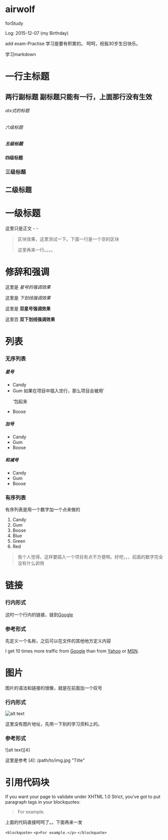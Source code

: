 airwolf
=======

forStudy



Log: 2015-12-07 (my Birthday)

add exam-Practise 
学习是要有积累的。
呵呵，祝我30岁生日快乐。

学习markdown

一行主标题
==========
两行副标题
副标题只能有一行，上面那行没有生效
----------


###### atx式的标题
###### 六级标题
##### 五级标题
#### 四级标题
### 三级标题
## 二级标题
# 一级标题
这里只是正文 - -


> 区块效果，这里测试一下。下面一行是一个空的区块
>
> 这里再来一行。。。。

# 修辞和强调
这里是 *星号的强调效果*

这里是 _下划线强调效果_

这里是 **双星号强调效果**

这里百 __双下划线强调效果__


# 列表
### 无序列表
##### 星号
* Candy 
* Gum 
   如果在项目中插入空行，那么项目会被用'<p>'包起来
* Boose 

##### 加号
+ Candy
+ Gum
+ Boose

##### 和减号
- Candy
- Gum
- Boose

### 有序列表
有序列表是用一个数字加一个点来做的 

1. Candy
2. Gum
3. Boose
6. Blue
5. Green
4. Red

> 我个人觉得，这样要插入一个项目有点不方便啊。好吧，，，前面的数字完全没有什么卵用


# 链接
### 行内形式
这时一个行内的链接，链到[Google](https://www.google.com.hk/) 

### 参考形式
先定义一个名称，之后可以在文件的其他地方定义内容

I get 10 times more traffic from [Google][1] than from
[Yahoo][2] or [MSN][3].

[1]: http://google.com/ "Google"
[2]: http://search.yahoo.com/ "Yahoo Search"
[3]: http://search.msn.com/ "MSN Search"


# 图片
图片的语法和链接的很像，就是在前面加一个叹号

### 行内形式
![alt text](/path/to/img.jpg "Title")

这里没有图片地址，先用一下别的学习资料上的。

### 参考形式
![alt text][4]

这里是参考
[4]: /path/to/img.jpg "Title"


# 引用代码块

If you want your page to validate under XHTML 1.0 Strict,
you've got to put paragraph tags in your blockquotes:

<blockquote>
<p>For example.</p>
</blockquote>

上面的代码直接呵呵了。。下面再来一发

`<blockquote>`
`<p>For example.</p>`
`</blockquote>`